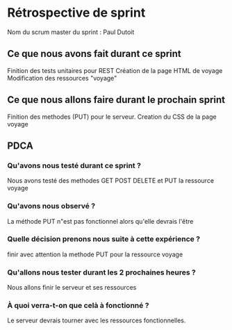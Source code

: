 # Rétrospective de sprint

Nom du scrum master du sprint : Paul Dutoit

## Ce que nous avons fait durant ce sprint
Finition des tests unitaires pour REST
Création de la page HTML de voyage
Modification des ressources "voyage"

## Ce que nous allons faire durant le prochain sprint
Finition des methodes (PUT) pour le serveur.
Creation du CSS de la page voyage

## PDCA 
### Qu'avons nous testé durant ce sprint ? 
Nous avons testé des methodes GET POST DELETE et PUT la ressource voyage

### Qu'avons nous observé ? 
La méthode PUT n"est pas fonctionnel alors qu'elle devrais l'être

### Quelle décision prenons nous suite à cette expérience ? 
finir avec attention la methode PUT pour la ressource voyage

### Qu'allons nous tester durant les 2 prochaines heures ? 
Nous allons finir le serveur et ses ressources

### À quoi verra-t-on que celà à fonctionné ?
Le serveur devrais tourner avec les ressources fonctionnelles.

